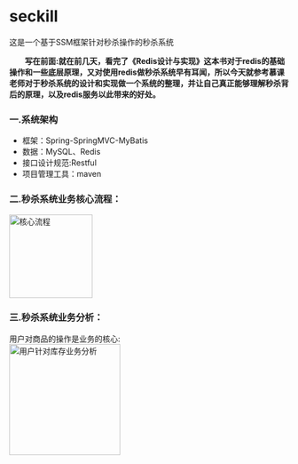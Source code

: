 # seckill
这是一个基于SSM框架针对秒杀操作的秒杀系统

**&emsp;&emsp;写在前面:就在前几天，看完了《Redis设计与实现》这本书对于redis的基础操作和一些底层原理，又对使用redis做秒杀系统早有耳闻，所以今天就参考慕课老师对于秒杀系统的设计和实现做一个系统的整理，并让自己真正能够理解秒杀背后的原理，以及redis服务以此带来的好处。**

### 一.系统架构
+ 框架：Spring-SpringMVC-MyBatis
+ 数据：MySQL、Redis
+ 接口设计规范:Restful
+ 项目管理工具：maven

### 二.秒杀系统业务核心流程：
<img src="http://kan.027cgb.com/622253/github/seckill/TIM%E6%88%AA%E5%9B%BE20190627131120.png"  alt="核心流程" widht="150" height = "150"/> 

### 三.秒杀系统业务分析：
用户对商品的操作是业务的核心:  
<img src="http://kan.027cgb.com/622253/github/seckill/TIM%E6%88%AA%E5%9B%BE20190627132646.png"  alt="用户针对库存业务分析" widht="150" height = "200" align="left"/> 
 
 
